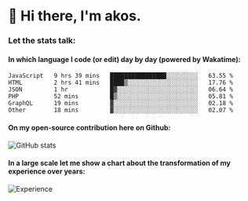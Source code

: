 # 👋 Hi there, I'm akos. 


### Let the stats talk:


#### In which language I code (or edit) day by day (powered by Wakatime): 

<!--START_SECTION:waka-->

```text
JavaScript   9 hrs 39 mins   ████████████████░░░░░░░░░   63.55 %
HTML         2 hrs 41 mins   ████▒░░░░░░░░░░░░░░░░░░░░   17.76 %
JSON         1 hr            █▓░░░░░░░░░░░░░░░░░░░░░░░   06.64 %
PHP          52 mins         █▒░░░░░░░░░░░░░░░░░░░░░░░   05.81 %
GraphQL      19 mins         ▓░░░░░░░░░░░░░░░░░░░░░░░░   02.18 %
Other        18 mins         ▓░░░░░░░░░░░░░░░░░░░░░░░░   02.07 %
```

<!--END_SECTION:waka-->

#### On my open-source contribution here on Github:
 
![GitHub stats](https://github-readme-stats.vercel.app/api?username=akosbalasko)

#### In a large scale let me show a chart about the transformation of my experience over years:   

![Experience](https://cr-skills-chart-widget.azurewebsites.net/api/api?username=akosbalasko)
